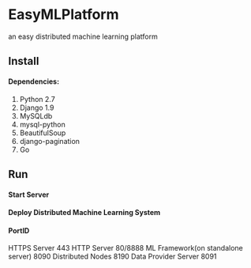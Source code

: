 # EasyMLPlatform
an easy distributed machine learning platform
## Install
#### Dependencies:
1. Python 2.7
2. Django 1.9
3. MySQLdb
4. mysql-python
5. BeautifulSoup
6. django-pagination
7. Go

## Run
#### Start Server

#### Deploy Distributed Machine Learning System

#### PortID
HTTPS Server 443
HTTP Server 80/8888
ML Framework(on standalone server) 8090
Distributed Nodes 8190
Data Provider Server 8091


